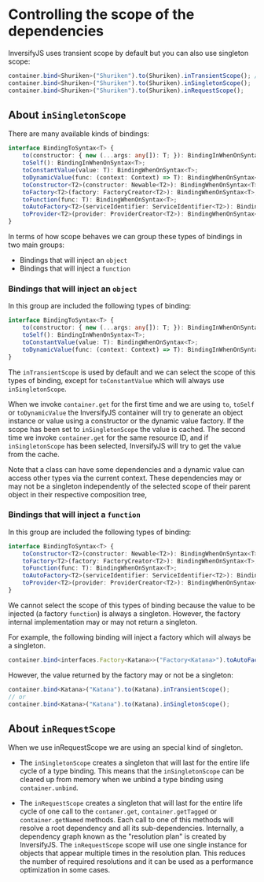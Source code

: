 # Controlling the scope of the dependencies

InversifyJS uses transient scope by default but you can also use singleton scope:

```ts
container.bind<Shuriken>("Shuriken").to(Shuriken).inTransientScope(); // Default
container.bind<Shuriken>("Shuriken").to(Shuriken).inSingletonScope();
container.bind<Shuriken>("Shuriken").to(Shuriken).inRequestScope();
```

## About `inSingletonScope`

There are many available kinds of bindings:

```ts
interface BindingToSyntax<T> {
    to(constructor: { new (...args: any[]): T; }): BindingInWhenOnSyntax<T>;
    toSelf(): BindingInWhenOnSyntax<T>;
    toConstantValue(value: T): BindingWhenOnSyntax<T>;
    toDynamicValue(func: (context: Context) => T): BindingWhenOnSyntax<T>;
    toConstructor<T2>(constructor: Newable<T2>): BindingWhenOnSyntax<T>;
    toFactory<T2>(factory: FactoryCreator<T2>): BindingWhenOnSyntax<T>;
    toFunction(func: T): BindingWhenOnSyntax<T>;
    toAutoFactory<T2>(serviceIdentifier: ServiceIdentifier<T2>): BindingWhenOnSyntax<T>;
    toProvider<T2>(provider: ProviderCreator<T2>): BindingWhenOnSyntax<T>;
}
```

In terms of how scope behaves we can group these types of bindings in two main groups:

- Bindings that will inject an `object`
- Bindings that will inject a `function`

### Bindings that will inject an `object`

In this group are included the following types of binding:

```ts
interface BindingToSyntax<T> {
    to(constructor: { new (...args: any[]): T; }): BindingInWhenOnSyntax<T>;
    toSelf(): BindingInWhenOnSyntax<T>;
    toConstantValue(value: T): BindingWhenOnSyntax<T>;
    toDynamicValue(func: (context: Context) => T): BindingInWhenOnSyntax<T>;
}
```

The `inTransientScope` is used by default and we can select the scope of this types of binding, except for `toConstantValue` which will always use `inSingletonScope`.

When we invoke `container.get` for the first time and we are using `to`, `toSelf` or `toDynamicValue` the InversifyJS container will try to generate an object instance or value using a constructor or the dynamic value factory. If the scope has been set to `inSingletonScope` the value is cached. The second time we invoke `container.get` for the same resource ID, and if `inSingletonScope` has been selected, InversifyJS will try to get the value from the cache.

Note that a class can have some dependencies and a dynamic value can access other types via the current context. These dependencies may or may not be a singleton independently of the selected scope of their parent object in their respective composition tree,

### Bindings that will inject a `function`

In this group are included the following types of binding:

```ts
interface BindingToSyntax<T> {
    toConstructor<T2>(constructor: Newable<T2>): BindingWhenOnSyntax<T>;
    toFactory<T2>(factory: FactoryCreator<T2>): BindingWhenOnSyntax<T>;
    toFunction(func: T): BindingWhenOnSyntax<T>;
    toAutoFactory<T2>(serviceIdentifier: ServiceIdentifier<T2>): BindingWhenOnSyntax<T>;
    toProvider<T2>(provider: ProviderCreator<T2>): BindingWhenOnSyntax<T>;
}
```

We cannot select the scope of this types of binding because the value to be injected (a factory `function`) is always a singleton. However, the factory internal implementation may or may not return a singleton.

For example, the following binding will inject a factory which will always be a singleton.

```ts
container.bind<interfaces.Factory<Katana>>("Factory<Katana>").toAutoFactory<Katana>("Katana");
```

However, the value returned by the factory may or not be a singleton:

```ts
container.bind<Katana>("Katana").to(Katana).inTransientScope();
// or
container.bind<Katana>("Katana").to(Katana).inSingletonScope();
```

## About `inRequestScope`

When we use inRequestScope we are using an special kind of singleton.

- The `inSingletonScope` creates a singleton that will last for the entire life cycle of a type binding. This means that the `inSingletonScope` can be cleared up from memory when we unbind a type binding using `container.unbind`.

- The `inRequestScope` creates a singleton that will last for the entire life cycle of one call to the `contaner.get`, `container.getTagged` or `container.getNamed` methods. Each call to one of this methods will resolve a root dependency and all its sub-dependencies. Internally, a dependency graph known as the "resolution plan" is created by InversifyJS. The `inRequestScope` scope will use one single instance for objects that appear multiple times in the resolution plan. This reduces the number of required resolutions and it can be used as a performance optimization in some cases.
